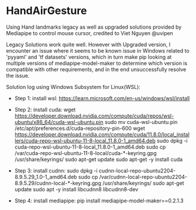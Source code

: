 # HandAirGesture

Using Hand landmarks legacy as well as upgraded solutions provided by Mediapipe to control mouse cursor, credited to Viet Nguyen @uvipen

Legacy Solutions work quite well. However with Upgraded version, I encounter an issue where it seems to be known issue in Windows related to 'pyyaml' and 'tf datasets' versions, which in turn make pip looking at multiple versions of mediapipe-model-maker to determine which version is compatible with other requirements, and in the end unsuccessfully resolve the issue.

Solution log using Windows Subsystem for Linux(WSL):

- Step 1: install wsl:
  https://learn.microsoft.com/en-us/windows/wsl/install

- Step 2: install cuda:
  wget https://developer.download.nvidia.com/compute/cuda/repos/wsl-ubuntu/x86_64/cuda-wsl-ubuntu.pin
  sudo mv cuda-wsl-ubuntu.pin /etc/apt/preferences.d/cuda-repository-pin-600
  wget https://developer.download.nvidia.com/compute/cuda/11.8.0/local_installers/cuda-repo-wsl-ubuntu-11-8-local_11.8.0-1_amd64.deb
  sudo dpkg -i cuda-repo-wsl-ubuntu-11-8-local_11.8.0-1_amd64.deb
  sudo cp /var/cuda-repo-wsl-ubuntu-11-8-local/cuda-\*-keyring.gpg /usr/share/keyrings/
  sudo apt-get update
  sudo apt-get -y install cuda

- Step 3: install cudnn:
  sudo dpkg -i cudnn-local-repo-ubuntu2204-8.9.5.29_1.0-1_amd64.deb
  sudo cp /var/cudnn-local-repo-ubuntu2204-8.9.5.29/cudnn-local-\*-keyring.gpg /usr/share/keyrings/
  sudo apt-get update
  sudo apt -y install libcudnn8 libcudnn8-dev

- Step 4: install mediapipe:
  pip install mediapipe-model-maker==0.2.1.3
